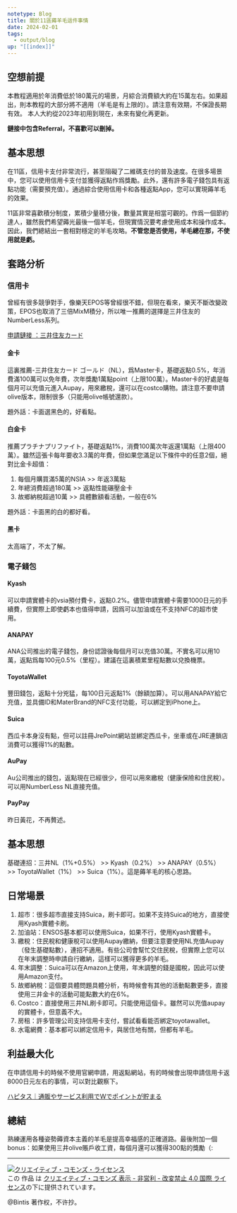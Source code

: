 ```yaml
---
notetype: Blog
title: 關於11區薅羊毛這件事情
date: 2024-02-01
tags:
  - output/blog
up: "[[index]]"
---
```


## 空想前提

本教程適用於年消費低於180萬元的場景，月綜合消費額大約在15萬左右。如果超出，則本教程的大部分將不適用（羊毛是有上限的）。請注意有效期，不保證長期有效。
本人大約從2023年初用到現在，未來有變化再更新。


**鏈接中包含Referral，不喜歡可以刪掉。**

## 基本思想

在11區，信用卡支付非常流行，甚至阻礙了二維碼支付的普及速度。在很多場景中，您可以使用信用卡支付並獲得返點作爲獎勵。此外，還有許多電子錢包具有返點功能（需要預充值）。通過綜合使用信用卡和各種返點App，您可以實現薅羊毛的效果。

11區非常喜歡積分制度，累積少量積分後，數量其實是相當可觀的。作爲一個節約達人，雖然我們希望薅光最後一個羊毛，但現實情況要考慮使用成本和操作成本。因此，我們總結出一套相對穩定的羊毛攻略。**不管您是否使用，羊毛總在那，不使用就是虧。**

## 套路分析

### 信用卡

曾經有很多競爭對手，像樂天EPOS等曾經很不錯，但現在看來，樂天不斷改變政策，EPOS也取消了三倍MixM積分，所以唯一推薦的選擇是三井住友的NumberLess系列。


[申請鏈接 ：三井住友カード](https://www.smbc-card.com/olentry/affiliate/online_entry.do?bno=03401690211)


#### 金卡

這裏推薦-三井住友カード ゴールド（NL），爲Master卡，基礎返點0.5%，年消費滿100萬可以免年費，次年獎勵1萬點point（上限100萬）。Master卡的好處是每個月可以充值元進入Aupay，用來繳稅，還可以在costco購物。請注意不要申請olive版本，限制很多（只能用olive帳號還款）。

題外話：卡面選黑色的，好看點。

#### 白金卡

推薦プラチナプリファイト，基礎返點1%，消費100萬次年返還1萬點（上限400萬）。雖然這張卡每年要收3.3萬的年費，但如果您滿足以下條件中的任意2個，絕對比金卡超值：

1. 每個月購買滿5萬的NSIA >> 年返3萬點
2. 年總消費超過180萬 >> 返點性能碾壓金卡
3. 故鄉納稅超過10萬 >> 具體數額看活動，一般在6%


題外話：卡面黑的白的都好看。

#### 黑卡

太高端了，不太了解。

### 電子錢包
#### Kyash
可以申請實體卡的vsia預付費卡，返點0.2%。儘管申請實體卡需要1000日元的手續費，但實際上即使虧本也值得申請，因爲可以加油或在不支持NFC的超市使用。

#### ANAPAY
ANA公司推出的電子錢包，身份認證後每個月可以充值30萬。不實名可以用10萬，返點爲每100元0.5%（里程）。建議在這裏積累里程點數以兌換機票。

#### ToyotaWallet
豐田錢包，返點十分兇猛，每100日元返點1%（餘額加算）。可以用ANAPAY給它充值，並具備ID和MaterBrand的NFC支付功能，可以綁定到iPhone上。

####  Suica
西瓜卡本身沒有點，但可以註冊JrePoint網站並綁定西瓜卡，坐車或在JRE連鎖店消費可以獲得1%的點數。

####  AuPay
Au公司推出的錢包，返點現在已經很少，但可以用來繳稅（健康保險和住民稅）。可以用NumberLess NL直接充值。

#### PayPay
昨日黃花，不再贅述。

## 基本思想

基礎連招：三井NL（1%+0.5%） >> Kyash（0.2%） >> ANAPAY（0.5%） >> ToyotaWallet（1%） >> Suica（1%）。這是薅羊毛的核心思路。

## 日常場景

1. 超市：很多超市直接支持Suica，刷卡即可。如果不支持Suica的地方，直接使用Kyash實體卡刷。
2. 加油站：ENSOS基本都可以使用Suica，如果不行，使用Kyash實體卡。
3. 繳稅：住民稅和健康稅可以使用Aupay繳納，但要注意要使用NL充值Aupay（發生基礎點數），連招不適用。有些公司會幫忙交住民稅，但實際上您可以在年末調整時申請自行繳納，這樣可以獲得更多的羊毛。
4. 年末調整：Suica可以在Amazon上使用，年末調整的錢是國稅，因此可以使用Amazon支付。
5. 故鄉納稅：這個要具體問題具體分析，有時候會有其他的活動點數更多，直接使用三井金卡的活動可能點數大約在6%。
6. Costco：直接使用三井NL刷卡即可。只能使用這個卡。雖然可以充值aupay的實體卡，但意義不大。
7. 房租：許多管理公司支持信用卡支付，嘗試看看能否綁定toyotawallet。
8. 水電網費：基本都可以綁定信用卡，與居住地有關，但都有羊毛。



## 利益最大化
在申請信用卡的時候不使用官網申請，用返點網站，有的時候會出現申請信用卡返8000日元左右的事情，可以對比觀察下。

[ハピタス｜通販やサービス利用でWでポイントが貯まる](https://hapitas.jp/register?i=23856549&route=pcText)


## 總結

熟練運用各種姿勢薅資本主義的羊毛是提高幸福感的正確道路。最後附加一個bonus：如果使用三井olive賬戶收工資，每個月還可以獲得300點的獎勵（:



***

<a rel="license" href="http://creativecommons.org/licenses/by-nc-nd/4.0/"><img alt="クリエイティブ・コモンズ・ライセンス" style="border-width:0" src="https://i.creativecommons.org/l/by-nc-nd/4.0/88x31.png" /></a><br />この 作品 は <a rel="license" href="http://creativecommons.org/licenses/by-nc-nd/4.0/">クリエイティブ・コモンズ 表示 - 非営利 - 改変禁止 4.0 国際 ライセンス</a>の下に提供されています。

@Bintis 著作权，不许抄。

